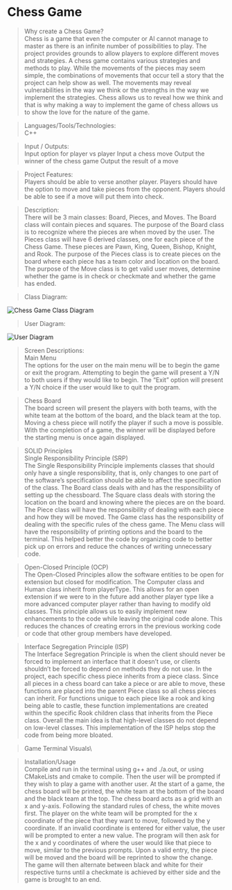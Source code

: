 # Chess Game

> Why create a Chess Game?\
Chess is a game that even the computer or AI cannot manage to master as there is an infinite number of possibilities to play. The project provides grounds to allow players to explore different moves and strategies. A chess game contains various strategies and methods to play. While the movements of the pieces may seem simple, the combinations of movements that occur tell a story that the project can help show as well. The movements may reveal vulnerabilities in the way we think or the strengths in the way we implement the strategies. Chess allows us to reveal how we think and that is why making a way to implement the game of chess allows us to show the love for the nature of the game.

> Languages/Tools/Technologies:\
C++

> Input / Outputs:\
Input option for player vs player
Input a chess move
Output the winner of the chess game
Output the result of a move

> Project Features:\
Players should be able to verse another player.
Players should have the option to move and take pieces from the opponent.
Players should be able to see if a move will put them into check.

> Description:\
> There will be 3 main classes: Board, Pieces, and Moves. The Board class will contain pieces and squares. The purpose of the Board class is to recognize where the pieces are when moved by the user. The Pieces class will have 6 derived classes, one for each piece of the Chess Game. These pieces are Pawn, King, Queen, Bishop, Knight, and Rook. The purpose of the Pieces class is to create pieces on the board where each piece has a team color and location on the board. The purpose of the Move class is to get valid user moves, determine whether the game is in check or checkmate and whether the game has ended.

> Class Diagram:
> 
![Chess Game Class Diagram](https://github.com/johnh0425/ChessGame/assets/116481391/038b7ba9-49dc-41d4-9532-3d9be239d109)
> User Diagram:
> 
![User Diagram](https://github.com/johnh0425/ChessGame/assets/116481391/c17a6fc8-b49b-4967-a741-293189afafd3)

>  Screen Descriptions:\
> Main Menu\
The options for the user on the main menu will be to begin the game or exit the program. Attempting to begin the game will present a Y/N to both users if they would like to begin. The “Exit” option will present a Y/N choice if the user would like to quit the program.

>Chess Board\
The board screen will present the players with both teams, with the white team at the bottom of the board, and the black team at the top. Moving a chess piece will notify the player if such a move is possible. With the completion of a game, the winner will be displayed before the starting menu is once again displayed.

 > SOLID Principles\
 > Single Responsibility Principle (SRP)\
The Single Responsibility Principle implements classes that should only have a single responsibility, that is, only changes to one part of the software’s specification should be able to affect the specification of the class. The Board class deals with and has the responsibility of setting up the chessboard. The Square class deals with storing the location on the board and knowing where the pieces are on the board. The Piece class will have the responsibility of dealing with each piece and how they will be moved. The Game class has the responsibility of dealing with the specific rules of the chess game. The Menu class will have the responsibility of printing options and the board to the terminal. This helped better the code by organizing code to better pick up on errors and reduce the chances of writing unnecessary code.

 > Open-Closed Principle (OCP)\
The Open-Closed Principles allow the software entities to be open for extension but closed for modification. The Computer class and Human class inherit from playerType. This allows for an open extension if we were to in the future add another player type like a more advanced computer player rather than having to modify old classes. This principle allows us to easily implement new enhancements to the code while leaving the original code alone. This reduces the chances of creating errors in the previous working code or code that other group members have developed.
 
 > Interface Segregation Principle (ISP)\
The Interface Segregation Principle is when the client should never be forced to implement an interface that it doesn’t use, or clients shouldn’t be forced to depend on methods they do not use. In the project, each specific chess piece inherits from a piece class. Since all pieces in a chess board can take a piece or are able to move, these functions are placed into the parent Piece class so all chess pieces can inherit. For functions unique to each piece like a rook and king being able to castle, these function implementations are created within the specific Rook children class that inherits from the Piece class. Overall the main idea is that high-level classes do not depend on low-level classes. This implementation of the ISP helps stop the code from being more bloated.

> Game Terminal Visuals\
> 

> Installation/Usage\
> Compile and run in the terminal using g++ and ./a.out, or using CMakeLists and cmake to compile. Then the user will be prompted if they wish to play a game with another user. At the start of a game, the chess board will be printed, the white team at the bottom of the board and the black team at the top. The chess board acts as a grid with an x and y-axis. Following the standard rules of chess, the white moves first. The player on the white team will be prompted for the x coordinate of the piece that they want to move, followed by the y coordinate. If an invalid coordinate is entered for either value, the user will be prompted to enter a new value. The program will then ask for the x and y coordinates of where the user would like that piece to move, similar to the previous prompts. Upon a valid entry, the piece will be moved and the board will be reprinted to show the change. The game will then alternate between black and white for their respective turns until a checkmate is achieved by either side and the game is brought to an end.
